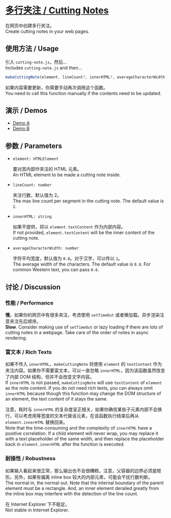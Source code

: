 # [多行夹注 / Cutting Notes](https://www.w3.org/TR/jlreq/#inline_cutting_note)

在网页中创建多行夹注。  
Create cutting notes in your web pages.

## 使用方法 / Usage

引入 `cutting-note.js`，然后…  
Includes `cutting-note.js` and then...

```js
makeCuttingNote(element, lineCount?, innerHTML?, averageCharacterWidth?);
```

如果内容需要更新，你需要手动再次调用这个函数。  
You need to call this function manually if the contents need to be updated.

## 演示 / Demos

- [Demo A](https://htmlpreview.github.io/?https://github.com/alphaArgon/cutting-notes/blob/main/demos/demo.a.html)
- [Demo B](https://htmlpreview.github.io/?https://github.com/alphaArgon/cutting-notes/blob/main/demos/demo.b.html)

## 参数 / Parameters

- `element: HTMLElement`

   要对其内部作夹注的 HTML 元素。  
   An HTML element to be made a cutting note inside.

-  `lineCount: number`

   夹注行数，默认值为 2。  
   The max line count per segment in the cutting note. The default value is `2`.

- `innerHTML: string`

   如果不提供，将以 `element.textContent` 作为内部内容。  
   If not provided, `element.textContent` will be the inner content of the cutting note.

- `averageCharacterWidth: number`

   字符平均宽度，默认值为 `0.8`。对于汉字，可以传以 `1`。  
   The average width of the characters. The default value is `0.8`. For common Western text, you can pass `0.6`.

## 讨论 / Discussion

### 性能 / Performance

**慢**。如果你的网页中有很多夹注，考虑使用 `setTimeOut` 或者懒加载。异步渲染注意夹注先后顺序。  
**Slow**. Consider making use of `setTimeOut` or lazy loading if there are lots of cutting notes in a webpage. Take care of the order of notes in async rendering.

### 富文本 / Rich Texts

如果不传入 `innerHTML`，`makeCuttingNote` 将使用 `element` 的 `textContent` 作为夹注内容。如果你不需要富文本，可以一直忽略 `innerHTML`，因为该函数虽然改变了内部 DOM 结构，但并不会改变文字内容。  
If `innerHTML` is not passed, `makeCuttingNote` will use `textContent` of `element` as the note content. If you do not need rich texts, you can always omit `innerHTML` because though this function may change the DOM structure of an element, the text content of it stays the same.

注意，耗时与 `innerHTML` 的复杂度呈正相关，如果你确信某些子元素内部不会换行，可以考虑用等宽度的文本代替该元素，在该函数执行结束后再从 `element.innerHTML` 替换回来。  
Note that the time-consuming and the complexity of `innerHTML` have a positive correlation. If a child element will never wrap, you may replace it with a text placeholder of the same width, and then replace the placeholder back in `element.innerHTML` after the function is executed.

### 耐操性 / Robustness

如果输入看起来很正常，那么输出也不会很糟糕。注意，父容器的边界必须是矩形。另外，如果有偏离 inline box 较大的内部元素，可能会干扰行数判断。  
The normal in, the normal out. Note that the internal boundary of the parent element must be a rectangle. And, an inner element derailed greatly from the inline box may interfere with the detection of the line count.

在 Internet Explorer 下不稳定。  
Not stable in Internet Explorer.

